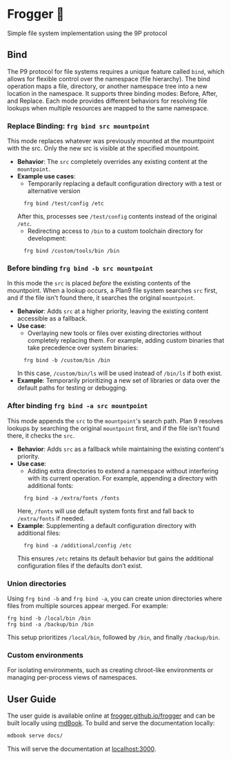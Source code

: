 # Frogger 🐸

Simple file system implementation using the 9P protocol

## Bind
The P9 protocol for file systems requires a unique feature called `bind`, which allows for flexible control over the namespace
(file hierarchy). The bind operation maps a file, directory, or another namespace tree into a new location in the namespace.
It supports three binding modes: Before, After, and Replace. Each mode provides different behaviors for resolving file
lookups when multiple resources are mapped to the same namespace.

### Replace Binding: `frg bind src mountpoint`
This mode replaces whatever was previously mounted at the mountpoint with the src. Only the new src is visible at the specified
mountpoint.
- **Behavior**: The `src` completely overrides any existing content at the `mountpoint`.
- **Example use cases**:
  - Temporarily replacing a default configuration directory with a test or alternative version
  ```shell
    frg bind /test/config /etc
  ```
  After this, processes see `/test/config` contents instead of the original `/etc`.
  - Redirecting access to `/bin` to a custom toolchain directory for development:
  ```shell
    frg bind /custom/tools/bin /bin
  ```

### Before binding `frg bind -b src mountpoint`
In this mode the `src` is placed *before* the existing contents of the mountpoint. When a lookup occurs,
a Plan9 file system searches `src` first, and if the file isn't found there, it searches the original `mountpoint`.
- **Behavior**: Adds `src` at a higher priority, leaving the existing content accessible as a fallback.
- **Use case**:
  - Overlaying new tools or files over existing directories without completely replacing them. For example,
  adding custom binaries that take precedence over system binaries:
  ```shell
    frg bind -b /custom/bin /bin
  ```
  In this case, `/custom/bin/ls` will be used instead of `/bin/ls` if both exist.
- **Example**: Temporarily prioritizing a new set of libraries or data over the default paths for testing or debugging.

### After binding `frg bind -a src mountpoint`
This mode appends the `src` to the `mountpoint`'s search path. Plan 9 resolves lookups by searching the original
`mountpoint` first, and if the file isn't found there, it checks the `src`.
- **Behavior**: Adds `src` as a fallback while maintaining the existing content's priority.
- **Use case**:
  - Adding extra directories to extend a namespace without interfering with its current operation. For example, appending a directory with additional fonts:
  ```shell
    frg bind -a /extra/fonts /fonts
  ```
  Here, `/fonts` will use default system fonts first and fall back to `/extra/fonts` if needed.
- **Example**: Supplementing a default configuration directory with additional files:
  ```shell
    frg bind -a /additional/config /etc
  ```
  This ensures `/etc` retains its default behavior but gains the additional configuration files if the defaults don’t exist.

### Union directories
Using `frg bind -b` and `frg bind -a`, you can create union directories where files from multiple sources appear merged.
For example:
```shell
frg bind -b /local/bin /bin
frg bind -a /backup/bin /bin
```
This setup prioritizes `/local/bin`, followed by `/bin`, and finally `/backup/bin`.

### Custom environments
For isolating environments, such as creating chroot-like environments or managing per-process views of namespaces.

## User Guide

The user guide is available online at [frogger.github.io/frogger](https://frogger.github.io/frogger) and can be built locally using [mdBook](https://rust-lang.github.io/mdBook/). To build and serve the documentation locally:

```bash
mdbook serve docs/
```

This will serve the documentation at [localhost:3000](http://localhost:3000).

